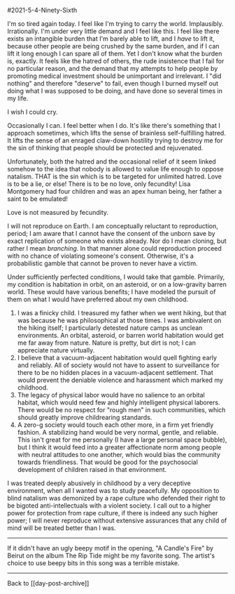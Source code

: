 #2021-5-4-Ninety-Sixth

I'm so tired again today.  I feel like I'm trying to carry the world.  Implausibly.  Irrationally.  I'm under very little demand and I feel like this.  I feel like there exists an intangible burden that I'm barely able to lift, and I *have* to lift it, because other people are being crushed by the same burden, and if I can lift it long enough I can spare all of them.  Yet I don't know what the burden is, exactly.  It feels like the hatred of others, the rude insistence that I fail for no particular reason, and the demand that my attempts to help people by promoting medical investment should be unimportant and irrelevant.  I "did nothing" and therefore "deserve" to fail, even though I burned myself out doing what I was supposed to be doing, and have done so several times in my life.

I wish I could cry.

Occasionally I can.  I feel better when I do.  It's like there's something that I approach sometimes, which lifts the sense of brainless self-fulfilling hatred.  It lifts the sense of an enraged claw-down hostility trying to destroy me for the sin of thinking that people should be protected and rejuvenated.

Unfortunately, both the hatred and the occasional relief of it seem linked somehow to the idea that nobody is allowed to value life enough to oppose natalism.  THAT is the sin which is to be targeted for unlimited hatred.  Love is to be a lie, or else!  There is to be no love, only fecundity!  Lisa Montgomery had four children and was an apex human being, her father a saint to be emulated!

Love is not measured by fecundity.

I will not reproduce on Earth.  I am conceptually reluctant to reproduction, period; I am aware that I cannot have the consent of the unborn save by exact replication of someone who exists already.  Nor do I mean cloning, but rather I mean *branching*.  In that manner alone could reproduction proceed with no chance of violating someone's consent.  Otherwise, it's a probabilistic gamble that cannot be proven to never have a victim.

Under sufficiently perfected conditions, I would take that gamble.  Primarily, my condition is habitation in orbit, on an asteroid, or on a low-gravity barren world.  These would have various benefits; I have modeled the pursuit of them on what I would have preferred about my own childhood.
1) I was a finicky child.  I treasured my father when we went hiking, but that was because he was philosophical at those times.  I was ambivalent on the hiking itself; I particularly detested nature camps as unclean environments.  An orbital, asteroid, or barren world habitation would get me far away from nature.  Nature is pretty, but dirt is not; I can appreciate nature virtually.
2) I believe that a vacuum-adjacent habitation would quell fighting early and reliably.  All of society would not have to assent to surveillance for there to be no hidden places in a vacuum-adjacent settlement.  That would prevent the deniable violence and harassment which marked my childhood.
3) The legacy of physical labor would have no salience to an orbital habitat, which would need few and highly intelligent physical laborers.  There would be no respect for "rough men" in such communities, which should greatly improve childrearing standards.
4) A zero-g society would touch each other more, in a firm yet friendly fashion.  A stabilizing hand would be very normal, gentle, and reliable.  This isn't great for me personally (I have a large personal space bubble), but I think it would feed into a greater affectionate norm among people with neutral attitudes to one another, which would bias the community towards friendliness.  That would be good for the psychosocial development of children raised in that environment.

I was treated deeply abusively in childhood by a very deceptive environment, when all I wanted was to study peacefully.  My opposition to blind natalism was demonized by a rape culture who defended their right to be bigoted anti-intellectuals with a violent society.  I call out to a higher power for protection from rape culture, if there is indeed any such higher power; I will never reproduce without extensive assurances that any child of mind will be treated better than I was.

---
If it didn't have an ugly beepy motif in the opening, "A Candle's Fire" by Beirut on the album The Rip Tide might be my favorite song.  The artist's choice to use beepy bits in this song was a terrible mistake.

---
Back to [[day-post-archive]]